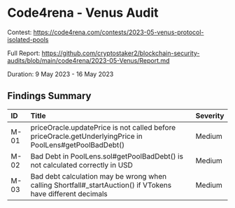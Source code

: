# Code4rena - Venus Audit

Contest: https://code4rena.com/contests/2023-05-venus-protocol-isolated-pools

Full Report: https://github.com/cryptostaker2/blockchain-security-audits/blob/main/code4rena/2023-05-Venus/Report.md

Duration: 9 May 2023 - 16 May 2023

## Findings Summary

| ID   | Title                                                                                                        | Severity |
| :--- | :----------------------------------------------------------------------------------------------------------- | :------- |
| M-01 | priceOracle.updatePrice is not called before priceOracle.getUnderlyingPrice in PoolLens#getPoolBadDebt()     | Medium   |
| M-02 | Bad Debt in PoolLens.sol#getPoolBadDebt() is not calculated correctly in USD                                 | Medium   |
| M-03 | Bad debt calculation may be wrong when calling Shortfall#\_startAuction() if VTokens have different decimals | Medium   |
